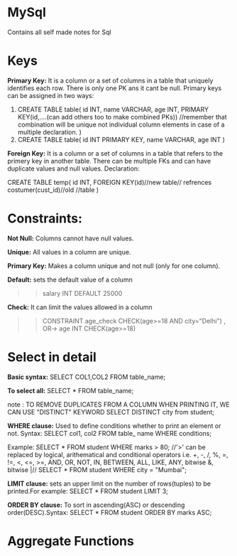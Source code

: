 # MySql
Contains all self made notes for Sql

# Keys
**Primary Key:**
It is a column or a set of columns in a table that uniquely identifies each row. There is only one PK ans it cant be null.
Primary keys can be assigned in two ways:
1) CREATE TABLE table(
    id INT,
    name VARCHAR,
    age INT,
    PRIMARY KEY(id,....(can add others too to make combined PKs))  //remember that combination will be unique not individual column elements in case of a multiple declaration.
    )
2) CREATE TABLE table(
    id INT PRIMARY KEY,
    name VARCHAR,
    age INT
    )

**Foreign Key:**
It is a column or a set of columns in a table that refers to the primery key in another table. There can be multiple FKs and can have duplicate values and null values.
Declaration:

CREATE TABLE temp(
    id INT,
    FOREIGN KEY(id)//new table// refrences costumer(cust_id)//old //table
)

# Constraints:
**Not Null:**
Columns cannot have null values.

**Unique:**
All values in a column are unique.

**Primary Key:**
Makes a column unique and not null (only for one column). 

**Default:**
sets the default value of a column 
>> salary INT DEFAULT 25000

**Check:**
It can limit the values allowed in a column
>> CONSTRAINT age_check CHECK(age>=18 AND city="Delhi") , OR->
>> age INT CHECK(age>=18)

# Select in detail
**Basic syntax:**
SELECT COL1,COL2 FROM table_name;

**To select all:**
SELECT * FROM table_name;

note : TO REMOVE DUPLICATES FROM A COLUMN WHEN PRINTING IT, WE CAN USE "DISTINCT" KEYWORD
SELECT DISTINCT city from student;

**WHERE clause:**
Used to define conditions whether to print an element or not.
Syntax:
SELECT col1, col2 FROM table_ name
WHERE conditions;

Example:
SELECT * FROM student WHERE marks > 80; //'>' can be replaced by logical, arithematical and conditional operators i.e. +, -, /, %, =, !=, <, <=, >=, AND, OR, NOT, IN, BETWEEN, ALL, LIKE, ANY, bitwise &, bitwise |//
SELECT * FROM student WHERE city = "Mumbai";

**LIMIT clause:**
sets an upper limit on the number of rows(tuples) to be printed.For example:
SELECT * FROM student LIMIT 3;

**ORDER BY clause:**
To sort in ascending(ASC) or descending order(DESC).Syntax:
SELECT * FROM student
ORDER BY marks ASC;

# Aggregate Functions
